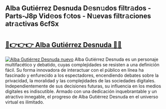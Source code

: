 ## Alba Gutiérrez Desnuda D𝚎sn𝚞dos filtr𝚊dos - Parts-J8p Vid𝚎os f𝚘tos - N𝚞evas filtr𝚊ciones atr𝚊ctivas 6cfSx

# <h2><a href="http://mb9kdd.tromn.icu/?c=Alba+Guti%c3%a9rrez+Desnuda">🔗👉👉👉 Alba Gutiérrez Desnuda 🔗🔗</a></h2>

[![Alba Gutiérrez Desnuda nuevo](https://i.imgur.com/pEAQMta.gif)](http://mb9kdd.tromn.icu/?c=Alba+Guti%c3%a9rrez+Desnuda)
Alba Gutiérrez Desnuda es un personaje multifacético y debatido, cuyas complejidades se resisten a una definición fácil.  Su forma innovadora de interactuar con el público en línea ha fascinado y enfurecido a los espectadores, encendiendo debates sobre la privacidad, la moralidad y las complejidades de las sociedades digitales. Independientemente de sus decisiones futuras, su influencia en los medios digitales es indiscutible. Armado con una dedicación inquebrantable y un atractivo innegable, el progreso de Alba Gutiérrez Desnuda en el universo virtual es ilimitado.
